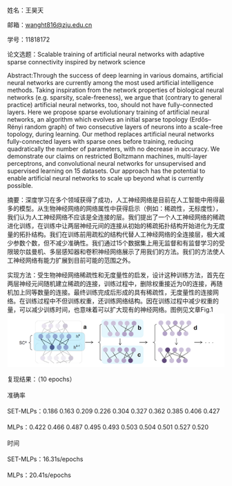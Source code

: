 姓名：王昊天

邮箱：wanght816@zju.edu.cn

学号：11818172

论文选题：Scalable training of artificial neural networks with adaptive sparse connectivity inspired by network science


Abstract:Through the success of deep learning in various domains, artificial neural networks are currently among the most used artificial intelligence methods. Taking inspiration from the network properties of biological neural networks (e.g. sparsity, scale-freeness), we argue that (contrary to general practice) artificial neural networks, too, should not have fully-connected layers. Here we propose sparse evolutionary training of artificial neural networks, an algorithm which evolves an initial sparse topology (Erdős–Rényi random graph) of two consecutive layers of neurons into a scale-free topology, during learning. Our method replaces artificial neural networks fully-connected layers with sparse ones before training, reducing quadratically the number of parameters, with no decrease in accuracy. We demonstrate our claims on restricted Boltzmann machines, multi-layer perceptrons, and convolutional neural networks for unsupervised and supervised learning on 15 datasets. Our approach has the potential to enable artificial neural networks to scale up beyond what is currently possible.


摘要：深度学习在多个领域获得了成功，人工神经网络是目前在人工智能中用得最多的模型。从生物神经网络的网络属性中获得启示（例如：稀疏性，无标度性），我们认为人工神经网络不应该是全连接的层。我们提出了一个人工神经网络的稀疏进化训练，在训练中让两层神经元间的连接从初始的稀疏拓扑结构开始进化为无度量的拓扑结构。我们在训练前用疏松的结构代替人工神经网络的全连接层，极大减少参数个数，但不减少准确性。我们通过15个数据集上用无监督和有监督学习的受限玻尔兹曼机、多层感知器和卷积神经网络展示了用我们的方法。我们的方法使人工神经网络有能力扩展到目前可能的范围之外。


实现方法：受生物神经网络稀疏性和无度量性的启发，设计这种训练方法，首先在两层神经元间随机建立稀疏的连接，训练过程中，删除权重接近为0的连接，再随机加上同等数量的连接。最终训练完成后形成的具有稀疏性，无度量性的连接网络。在训练过程中不但训练权重，还训练网络结构。因在训练过程中减少权重的量，可以减少训练时间，也意味着可以扩大现有的神经网络。图例见文章Fig.1
![Fig.1](Figure_1.png)


复现结果：（10 epochs）<br>  
准确率 <br>  
SET-MLPs：0.186 0.163 0.209 0.226 0.304 0.327 0.362 0.385 0.406 0.427<br>  
    MLPs：0.422 0.466 0.487 0.495 0.493 0.503 0.504 0.501 0.527 0.520<br>  
时间<br>  
SET-MLPs：16.31s/epochs<br>  
    MLPs：20.41s/epochs<br>  
